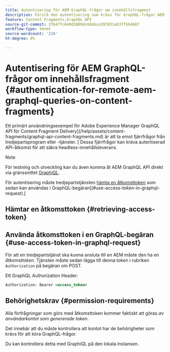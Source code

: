 ```yaml
---
title: Autentisering för AEM GraphQL-frågor om innehållsfragment
description: Förstå den autentisering som krävs för GraphQL-frågor AEM fjärranslutet för att skydda din headless-innehållsleverans.
feature: Content Fragments,GraphQL API
source-git-commit: 2f647fc640d3809dc684bce397831ab37fb94b07
workflow-type: tm+mt
source-wordcount: '216'
ht-degree: 0%

---
```


# Autentisering för AEM GraphQL-frågor om innehållsfragment {#authentication-for-remote-aem-graphql-queries-on-content-fragments}

Ett primärt användningsexempel för Adobe Experience Manager GraphQL API för Content Fragment Delivery](/help/assets/content-fragments/graphql-api-content-fragments.md) är att ta emot fjärrfrågor från tredjepartsprogram eller -tjänster. [ Dessa fjärrfrågor kan kräva autentiserad API-åtkomst för att säkra headless-innehållsleverans.

>[!NOTE]
>
>För testning och utveckling kan du även komma åt AEM GraphQL API direkt via gränssnittet [GraphiQL](/help/assets/content-fragments/graphql-api-content-fragments.md#graphiql-interface).

För autentisering måste tredjepartstjänsten [hämta en åtkomsttoken](#retrieving-access-token) som sedan kan användas i GraphQL-begäran](#use-access-token-in-graphql-request).[

## Hämtar en åtkomsttoken {#retrieving-access-token}

<!-- 6.5.10.0 - does this page need to be migrated? -->

<!--
See [Generating Access Tokens for Server Side APIs](/help/sites-developing/generating-access-tokens-for-server-side-apis.md) for full details.
-->

## Använda åtkomsttoken i en GraphQL-begäran {#use-access-token-in-graphql-request}

För att en tredjepartstjänst ska kunna ansluta till en AEM måste den ha en *åtkomsttoken*. Tjänsten måste sedan lägga till denna token i rubriken `Authorization` på begäran om POST.

Ett GraphQL Authorization Header:

```xml
Authorization: Bearer <access_token>
```

## Behörighetskrav {#permission-requirements}

Alla förfrågningar som görs med åtkomsttoken kommer faktiskt att göras *av användarkontot som genererade token*.

Det innebär att du måste kontrollera att kontot har de behörigheter som krävs för att köra GraphQL-frågor.

Du kan kontrollera detta med GraphiQL på den lokala instansen.
